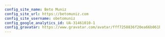 ```yaml
---
config_site_name: Beto Muniz
config_site_url: https://betomuniz.com
config_site_username: obetomuniz
config_google_analytics_id: UA-31461010-1
config_gravatar: https://www.gravatar.com/avatar/fff7258836f20ea66b061b49a51fe8dd?s=170
---
```

